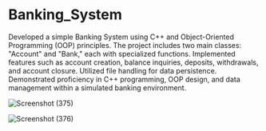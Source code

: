 # Banking_System
Developed a simple Banking System using C++ and Object-Oriented Programming (OOP) principles. The project includes two main classes: "Account" and "Bank," each with specialized functions. Implemented features such as account creation, balance inquiries, deposits, withdrawals, and account closure. Utilized file handling for data persistence. Demonstrated proficiency in C++ programming, OOP design, and data management within a simulated banking environment.


![Screenshot (375)](https://github.com/AmanAgrahari97/Banking_System/assets/88241622/99f9d71f-b1a4-4fd1-be95-39ef646adaff)

![Screenshot (376)](https://github.com/AmanAgrahari97/Banking_System/assets/88241622/c215364b-6ecc-43f0-a8d8-61206a0b4c66)

